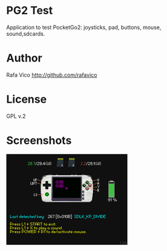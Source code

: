 # PG2 Test
Application to test PocketGo2: joysticks, pad, buttons, mouse, sound,sdcards.

# Author
Rafa Vico
http://github.com/rafavico

# License
GPL v.2

# Screenshots

<img src="screenshots/screenshot001.png" alt="image">
